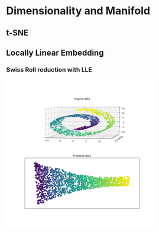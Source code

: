 # Dimensionality and Manifold

## t-SNE

## Locally Linear Embedding
### Swiss Roll reduction with LLE
<img src='image/swiss_roll_LLE.png' width=400px />
